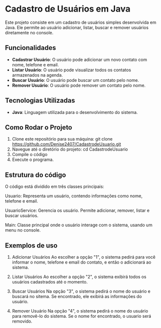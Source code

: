 # Cadastro de Usuários em Java

Este projeto consiste em um cadastro de usuários simples desenvolvida em Java. Ele permite ao usuário adicionar, listar, buscar e remover usuários diretamente no console.

## Funcionalidades

- **Cadastrar Usuário**: O usuário pode adicionar um novo contato com nome, telefone e email.
- **Listar Usuário**: O usuário pode visualizar todos os contatos armazenados na agenda.
- **Buscar Usuário**: O usuário pode buscar um contato pelo nome.
- **Remover Usuário**: O usuário pode remover um contato pelo nome.

## Tecnologias Utilizadas

- **Java**: Linguagem utilizada para o desenvolvimento do sistema.

## Como Rodar o Projeto

1. Clone este repositório para sua máquina:
   git clone https://github.com/Denise2407/CadastrodeUsuario.git
2. Navegue até o diretório do projeto:
    cd CadastrodeUsuario
3. Compile o código
4. Execute o programa.


## Estrutura do código

O código está dividido em três classes principais:

Usuario: Representa um usuário, contendo informações como nome, telefone e email.

UsuarioService: Gerencia os usuário. Permite adicionar, remover, listar e buscar usuários.

Main: Classe principal onde o usuário interage com o sistema, usando um menu no console.

## Exemplos de uso

1. Adicionar Usuários
Ao escolher a opção "1", o sistema pedirá para você informar o nome, telefone e email do contato, e então o adicionará ao sistema.

2. Listar Usuários
Ao escolher a opção "2", o sistema exibirá todos os usuários cadastrados até o momento.

3. Buscar Usuários
Na opção "3", o sistema pedirá o nome do usuário e buscará no sitema. Se encontrado, ele exibirá as informações do usuário.

4. Remover Usuário
Na opção "4", o sistema pedirá o nome do usuário para removê-lo do sistema. Se o nome for encontrado, o usuario será removido.
